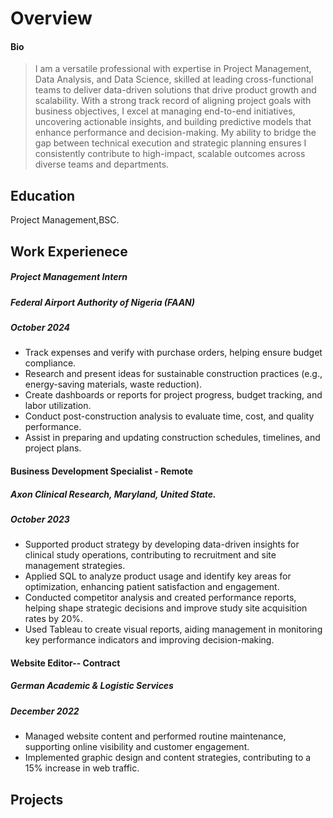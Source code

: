 # Overview 
#### Bio
> I am a versatile professional with expertise in Project Management, Data Analysis, and Data Science, skilled at leading cross-functional teams to deliver data-driven solutions that drive product growth and scalability. With a strong track record of aligning project goals with business objectives, I excel at managing end-to-end initiatives, uncovering actionable insights, and building predictive models that enhance performance and decision-making. My ability to bridge the gap between technical execution and strategic planning ensures I consistently contribute to high-impact, scalable outcomes across diverse teams and departments.


## Education
Project Management,BSC.

## Work Experienece

##### Project Management Intern
##### Federal Airport Authority of Nigeria (FAAN) 
##### October 2024
- Track expenses and verify with purchase orders, helping ensure budget compliance.
- Research and present ideas for sustainable construction practices (e.g., energy-saving materials, waste reduction).
- Create dashboards or reports for project progress, budget tracking, and labor utilization.
- Conduct post-construction analysis to evaluate time, cost, and quality performance.
- Assist in preparing and updating construction schedules, timelines, and project plans.

#### Business Development Specialist - Remote
##### Axon Clinical Research, Maryland, United State.
##### October 2023 
- Supported product strategy by developing data-driven insights for clinical study operations, contributing to recruitment and site management strategies.
- Applied SQL to analyze product usage and identify key areas for optimization, enhancing patient satisfaction and engagement.
- Conducted competitor analysis and created performance reports, helping shape strategic decisions and improve study site acquisition rates by 20%.
- Used Tableau to create visual reports, aiding management in monitoring key performance indicators and improving decision-making.

#### Website Editor-- Contract  
##### German Academic & Logistic Services 
##### December 2022
- Managed website content and performed routine maintenance, supporting online visibility and customer engagement.
- Implemented graphic design and content strategies, contributing to a 15% increase in web traffic.



## Projects
